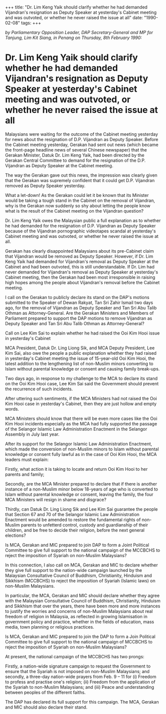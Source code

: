 +++ 
title: "Dr. Lim Keng Yaik should clarify whether he had demanded Vijandran's resignation as Deputy Speaker at yesterday's Cabinet meeting and was outvoted, or whether he never raised the issue at all"
date: "1990-02-08"
tags:
+++

_by Parliamentary Opposition Leader, DAP Secretary-General and MP for Tanjung, Lim Kit Siang, in Penang on Thursday, 8th February 1990:_

# Dr. Lim Keng Yaik should clarify whether he had demanded Vijandran's resignation as Deputy Speaker at yesterday's Cabinet meeting and was outvoted, or whether he never raised the issue at all

Malaysians were waiting for the outcome of the Cabinet meeting yesterday for news about the resignation of D.P. Vijandran as Deputy Speaker. Before the Cabinet meeting yesterday, Gerakan had sent out news (which became the front-page headline news of several Chinese newspaper) that the Gerakan Minister, Datuk Dr. Lim Keng Yaik, had been directed by the Gerakan Central Committee to demand for the resignation of the D.P. Vijandran as Deputy Speaker at the Cabinet meeting.</u>

The way the Gerakan gave out this news, the impression was clearly given that the Gerakan was supremely confident that it could get D.P. Vijandran removed as Deputy Speaker yesterday.

What a let-down! As the Gerakan could let it be known that its Minister would be taking a tough stand in the Cabinet on the removal of Vijandran, why is the Gerakan now suddenly so shy about letting the people know what is the result of the Cabinet meeting on the Vijandran question?

Dr. Lim Keng Yaik owes the Malaysian public a full explanation as to whether he had demanded for the resignation of D.P. Vijandran as Deputy Speaker because of the Vijandran pornographic videotapes scandal at yesterday's Cabinet meeting and was outvoted, or whether he never raised the issue at all.

Gerakan has clearly disappointed Malaysians about its pre-Cabinet claim that Vijandran would be removed as Deputy Speaker. However, if Dr. Lim Keng Yaik had demanded for Vijandran's removal as Deputy Speaker at the Cabinet and had been outvoted, this is still understandable. If Dr. Lim had never demanded for Vijandran's removal as Deputy Speaker at yesterday's Cabinet meeting, then the Gerakan had been most irresponsible in raising high hopes among the people about Vijandran's removal before the Cabinet meeting.

I call on the Gerakan to publicly declare its stand on the DAP's motions submitted to the Speaker of Dewan Rakyat, Tan Sri Zahir Ismail two days ago, for the removal of Vijandran as Deputy Speaker and Tan Sri Abu Talib Othman as Attorney-General. Are the Gerakan Ministers and Members of Parliament prepared to support the DAP motions to remove Vijandran as Deputy Speaker and Tan Sri Abu Talib Othman as Attorney-General?

Call on Lee Kim Sai to explain whether he had raised the Ooi Kim Hooi issue in yesterday's Cabinet

MCA President, Datuk Dr. Ling Liong Sik, and MCA Deputy President, Lee Kim Sai, also owe the people a public explanation whether they had raised in yesterday's Cabinet meeting the issue of 15-year-old Ooi Kim Hooi, the latest addition to the lengthening list of non-Muslim minors converting to Islam without parental knowledge or consent and causing family break-ups.

Two days ago, in response to my challenge to the MCA to declare its stand on the Ooi Kim Hooi case, Lee Kim Sai said the Government should prevent the recurrence of such incidents.

After uttering such sentiments, if the MCA Ministers had not raised the Ooi Kim Hooi case in yesterday's Cabinet, then they are just hollow and empty words.

MCA Ministers should know that there will be even more cases like the Ooi Kim Hooi incidents especially as the MCA had fully supported the passage of the Selangor Islamic Law Administration Enactment in the Selangor Assembly in July last year.

After its support for the Selangor Islamic Law Administration Enactment, which made the conversion of non-Muslim minors to Islam without parental knowledge or consent fully lawful as in the case of Ooi Kim Hooi, the MCA leaders must explain:

Firstly, what action it is taking to locate and return Ooi Kim Hooi to her parents and family;

Secondly, are the MCA Minister prepared to declare that if there is another instance of a non-Muslim minor below 18-years of age who is converted to Islam without parental knowledge or consent, leaving the family, the four MCA Ministers will resign in shame and disgrace?

Thirdly, can Datuk Dr. Ling Liong Sik and Lee Kim Sai guarantee the people that Section 67 and 70 of the Selangor Islamic Law Administration Enactment would be amended to restore the fundamental rights of non-Muslim parents to unfetterd control, custody and guardianship of their children, and be free to decide their religion, before the next general elections?

Is MCA, Gerakan and MIC prepared to join DAP to form a Joint Political Committee to give full support to the national campaign of the MCCBCHS to reject the imposition of Syariah on non-Muslim Malaysians?

In this connection, I also call on MCA, Gerakan and MIC to declare whether they give full support to the nation-wide campaign launched by the Malaysian Consultative Council of Buddhism, Christianity, Hinduism and Sikkhism (MCCBCHS) to reject the imposition of Syariah (Islamic laws) on non-Muslim Malaysians.

In particular, the MCA, Gerakan and MIC should declare whether they agree with the Malaysian Consultative Council of Buddhism, Christianity, Hinduism and Sikkhism that over the years, there have been more and more instances to justify the worries and concerns of non-Muslim Malaysians about real freedom of religion in Malaysia, as reflected in growing Islamisation in government policy and practice, whether in the fields of education, mass media, town planning or religious practices.

Is MCA, Gerakan and MIC prepared to join the DAP to form a Join Political Committee to give full support to the national campaign of MCCBCHS to reject the imposition of Syariah on non-Muslim Malaysians?

At present, the national campaign of the MCCBCHS has two prongs:

Firstly, a nation-wide signature campaign to request the Government to ensure that the Syariah is not imposed on non-Muslim Malaysians; and secondly, a three-day nation-wide prayers from Feb. 9 – 11 for (i) Freedom to profess and practise one's religion; (ii) Freedom from the application of the Syariah to non-Muslim Malaysians; and (iii) Peace and understanding between peoples of the different faiths.

The DAP has declared its full support for this campaign. The MCA, Gerakan and MIC should also declare their stand.
 
